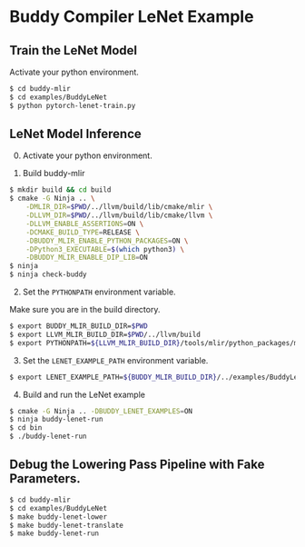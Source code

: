 # Buddy Compiler LeNet Example

## Train the LeNet Model

Activate your python environment.

```bash
$ cd buddy-mlir
$ cd examples/BuddyLeNet
$ python pytorch-lenet-train.py
```

## LeNet Model Inference

0. Activate your python environment.

1. Build buddy-mlir

```bash
$ mkdir build && cd build
$ cmake -G Ninja .. \
    -DMLIR_DIR=$PWD/../llvm/build/lib/cmake/mlir \
    -DLLVM_DIR=$PWD/../llvm/build/lib/cmake/llvm \
    -DLLVM_ENABLE_ASSERTIONS=ON \
    -DCMAKE_BUILD_TYPE=RELEASE \
    -DBUDDY_MLIR_ENABLE_PYTHON_PACKAGES=ON \
    -DPython3_EXECUTABLE=$(which python3) \
    -DBUDDY_MLIR_ENABLE_DIP_LIB=ON
$ ninja
$ ninja check-buddy
```

2. Set the `PYTHONPATH` environment variable.

Make sure you are in the build directory.

```bash
$ export BUDDY_MLIR_BUILD_DIR=$PWD
$ export LLVM_MLIR_BUILD_DIR=$PWD/../llvm/build
$ export PYTHONPATH=${LLVM_MLIR_BUILD_DIR}/tools/mlir/python_packages/mlir_core:${BUDDY_MLIR_BUILD_DIR}/python_packages:${PYTHONPATH}
```

3. Set the `LENET_EXAMPLE_PATH` environment variable.

```bash
$ export LENET_EXAMPLE_PATH=${BUDDY_MLIR_BUILD_DIR}/../examples/BuddyLeNet/
```

4. Build and run the LeNet example

```bash
$ cmake -G Ninja .. -DBUDDY_LENET_EXAMPLES=ON
$ ninja buddy-lenet-run
$ cd bin
$ ./buddy-lenet-run
```

## Debug the Lowering Pass Pipeline with Fake Parameters.

```bash
$ cd buddy-mlir
$ cd examples/BuddyLeNet
$ make buddy-lenet-lower
$ make buddy-lenet-translate
$ make buddy-lenet-run
```
